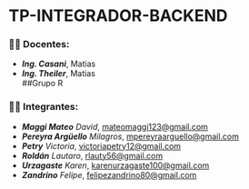 # TP-INTEGRADOR-BACKEND
### 🧑‍🏫 Docentes:
- _**Ing. Casani**_, Matias <br/>
- _**Ing. Theiler**_, Matias <br/>
##Grupo R
### :technologist: Integrantes:
- _**Maggi Mateo**_ _David_, mateomaggi123@gmail.com <br/>
- _**Pereyra Argüello**_ _Milagros_, mpereyraarguello@gmail.com <br/>
- _**Petry**_ _Victoria_, victoriapetry12@gmail.com <br/>
- _**Roldán**_ _Lautaro_, rlauty56@gmail.com <br/>
- _**Urzagaste**_ _Karen_,  karenurzagaste100@gmail.com <br/>
- _**Zandrino**_ _Felipe_,  felipezandrino80@gmail.com <br/>
